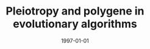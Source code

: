 ---
# Documentation: https://wowchemy.com/docs/managing-content/

title: Pleiotropy and polygene in evolutionary algorithms
subtitle: ''
summary: ''
authors:
- kwasnicka
tags: []
categories: []
date: '1997-01-01'
lastmod: 2022-10-07T04:59:26Z
featured: false
draft: false

# Featured image
# To use, add an image named `featured.jpg/png` to your page's folder.
# Focal points: Smart, Center, TopLeft, Top, TopRight, Left, Right, BottomLeft, Bottom, BottomRight.
image:
  caption: ''
  focal_point: ''
  preview_only: false

# Projects (optional).
#   Associate this post with one or more of your projects.
#   Simply enter your project's folder or file name without extension.
#   E.g. `projects = ["internal-project"]` references `content/project/deep-learning/index.md`.
#   Otherwise, set `projects = []`.
projects: []
publishDate: '2022-10-07T04:59:25.256418Z'
publication_types:
- '1'
abstract: ''
publication: '*Intelligent information systems. Proceedings of the workshop, Zakopane,
  9-13 June 1997.*'
---